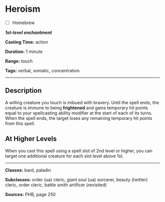 # Heroism

- [ ] Homebrew

***1st-level enchantment***

**Casting Time:** action

**Duration:** 1 minute

**Range:** touch

**Tags:** verbal, somatic, concentration

---

## Description
A willing creature you touch is imbued with bravery. Until the spell ends, the creature is immune to being **frightened** and gains temporary hit points equal to your spellcasting ability modifier at the start of each of its turns. When the spell ends, the target loses any remaining temporary hit points from this spell.

## At Higher Levels
When you cast this spell using a spell slot of 2nd level or higher, you can target one additional creature for each slot level above 1st.

---

**Classes:** bard, paladin

**Subclasses:** order (ua) cleric, giant soul (ua) sorcerer, beauty (twitter) cleric, order cleric, battle smith artificer (revisited)

**Sources:** PHB, page 250

